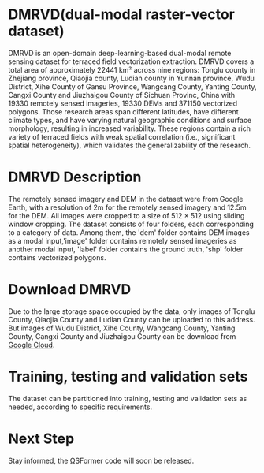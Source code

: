 # DMRVD(dual-modal raster-vector dataset)
DMRVD is an open-domain deep-learning-based dual-modal remote sensing dataset for terraced field vectorization extraction. DMRVD covers a total area of approximately 22441 km² across nine regions: Tonglu county in Zhejiang province, Qiaojia county, Ludian county in Yunnan province, Wudu District, Xihe County of Gansu Province, Wangcang County, Yanting County, Cangxi County and Jiuzhaigou County of Sichuan Provinc, China with 19330 remotely sensed imageries, 19330 DEMs and 371150 vectorized polygons. Those research areas span different latitudes, have different climate types, and have varying natural geographic conditions and surface morphology, resulting in increased variability. These regions contain a rich variety of terraced fields with weak spatial correlation (i.e., significant spatial heterogeneity), which validates the generalizability of the research. 
# DMRVD Description
The remotely sensed imagery and DEM in the dataset were from Google Earth, with a resolution of 2m for the remotely sensed imagery and 12.5m for the DEM. All images were cropped to a size of 512 × 512 using sliding window cropping. The dataset consists of four folders, each corresponding to a category of data. Among them, the 'dem' folder contains DEM images as a modal input,'image' folder contains remotely sensed imageries as another modal input, 'label' folder contains the ground truth, 'shp' folder contains vectorized polygons. 
# Download DMRVD
Due to the large storage space occupied by the data, only images of Tonglu County, Qiaojia County and Ludian County can be uploaded to this address. But images of Wudu District, Xihe County, Wangcang County, Yanting County, Cangxi County and Jiuzhaigou County can be download from [Google Cloud](https://drive.google.com/drive/folders/11F39NBdd9E385U47Gd1DYaLMWlr1TlFz).
# Training, testing and validation sets 
The dataset can be partitioned into training, testing and validation sets as needed, according to specific requirements.
# Next Step
Stay informed, the ΩSFormer code will soon be released.
